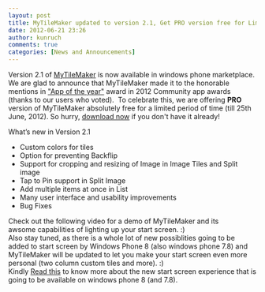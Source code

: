 ```yaml
---
layout: post
title: MyTileMaker updated to version 2.1, Get PRO version free for Limited Time.
date: 2012-06-21 23:26
author: kunruch
comments: true
categories: [News and Announcements]
---
```

Version 2.1 of <a title="MYTILEMAKER" href="https://kunruchcreations.com/mytilemaker/" target="_blank">MyTileMaker</a> is now available in windows phone marketplace. We are glad to announce that MyTileMaker made it to the honorable mentions in <a href="http://appawards.wp7applist.com/c/app-of-the-year" target="_blank">"App of the year"</a> award in 2012 Community app awards (thanks to our users who voted).  To celebrate this, we are offering <strong>PRO</strong> version of MyTileMaker absolutely free for a limited period of time (till 25th June, 2012). So hurry, <a title="MYTILEMAKER" href="https://kunruchcreations.com/mytilemaker/" target="_blank">download now</a> if you don't have it already!

What’s new in Version 2.1
<ul>
	<li>Custom colors for tiles</li>
	<li>Option for preventing Backflip</li>
	<li>Support for cropping and resizing of Image in Image Tiles and Split image</li>
	<li>Tap to Pin support in Split Image</li>
	<li>Add multiple items at once in List</li>
	<li>Many user interface and usability improvements</li>
	<li>Bug Fixes</li>
</ul>

<div>Check out the following video for a demo of MyTileMaker and its awsome capabilities of lighting up your start screen. :)</div>
<div>Also stay tuned, as there is a whole lot of new possiblities going to be added to start screen by Windows Phone 8 (also windows phone 7.8) and MyTileMaker will be updated to let you make your start screen even more personal (two column custom tiles and more). :)</div>
<div>Kindly <a href="http://www.wpcentral.com/microsoft-announces-new-start-screen-windows-phone-8" target="_blank">Read this</a> to know more about the new start screen experience that is going to be available on windows phone 8 (and 7.8).</div>
